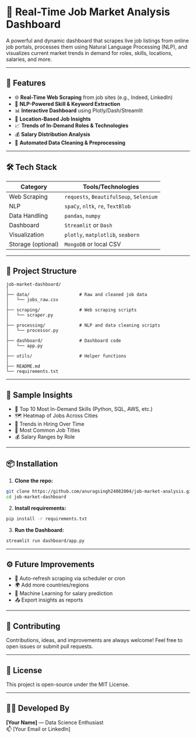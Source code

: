 
# 💼 Real-Time Job Market Analysis Dashboard

A powerful and dynamic dashboard that scrapes live job listings from online job portals, processes them using Natural Language Processing (NLP), and visualizes current market trends in demand for roles, skills, locations, salaries, and more.

---

## 🚀 Features

- 🌐 **Real-Time Web Scraping** from job sites (e.g., Indeed, LinkedIn)
- 🧠 **NLP-Powered Skill & Keyword Extraction**
- 📊 **Interactive Dashboard** using Plotly/Dash/Streamlit
- 📍 **Location-Based Job Insights**
- 📈 **Trends of In-Demand Roles & Technologies**
- 💰 **Salary Distribution Analysis**
- 🧹 **Automated Data Cleaning & Preprocessing**

---

## 🛠️ Tech Stack

| Category         | Tools/Technologies                         |
|------------------|--------------------------------------------|
| Web Scraping     | `requests`, `BeautifulSoup`, `Selenium`    |
| NLP              | `spaCy`, `nltk`, `re`, `TextBlob`          |
| Data Handling    | `pandas`, `numpy`                          |
| Dashboard        | `Streamlit` or `Dash`                      |
| Visualization    | `plotly`, `matplotlib`, `seaborn`          |
| Storage (optional) | `MongoDB` or local CSV                   |

---

## 📂 Project Structure

```
job-market-dashboard/
│
├── data/                   # Raw and cleaned job data
│   └── jobs_raw.csv
│
├── scraping/               # Web scraping scripts
│   └── scraper.py
│
├── processing/             # NLP and data cleaning scripts
│   └── processor.py
│
├── dashboard/              # Dashboard code
│   └── app.py
│
├── utils/                  # Helper functions
│
├── README.md
└── requirements.txt
```

---

## 📸 Sample Insights

- 🔧 Top 10 Most In-Demand Skills (Python, SQL, AWS, etc.)
- 🗺️ Heatmap of Jobs Across Cities
- 📆 Trends in Hiring Over Time
- 💼 Most Common Job Titles
- 💰 Salary Ranges by Role

---

## 📦 Installation

1. **Clone the repo:**
```bash
git clone https://github.com/anuragsingh24082004/job-market-analysis.git
cd job-market-dashboard
```

2. **Install requirements:**
```bash
pip install -r requirements.txt
```

3. **Run the Dashboard:**
```bash
streamlit run dashboard/app.py
```

---

## ⚙️ Future Improvements

- 🔄 Auto-refresh scraping via scheduler or cron
- 🌍 Add more countries/regions
- 🧠 Machine Learning for salary prediction
- 📤 Export insights as reports

---

## 🤝 Contributing

Contributions, ideas, and improvements are always welcome! Feel free to open issues or submit pull requests.

---

## 📜 License

This project is open-source under the MIT License.

---

## 👨‍💻 Developed By

**[Your Name]** — Data Science Enthusiast  
📫 [Your Email or LinkedIn]
